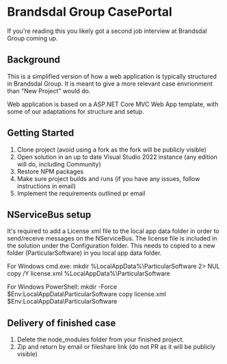 # Brandsdal Group CasePortal
If you're reading this you likely got a second job interview at Brandsdal Group coming up.

## Background
This is a simplified version of how a web application is typically structured in Brandsdal Group.
It is meant to give a more relevant case envrionment than "New Project" would do.

Web application is based on a ASP.NET Core MVC Web App template, with some of our adaptations for structure and setup.

## Getting Started
1. Clone project (avoid using a fork as the fork will be publicly visible)
2. Open solution in an up to date Visual Studio 2022 instance (any edition will do, including Community)
3. Restore NPM packages
4. Make sure project builds and runs (if you have any issues, follow instructions in email)
5. Implement the requirements outlined pr email

## NServiceBus setup
It's required to add a License xml file to the local app data folder in order to send/receive messages on the NServiceBus. 
The license file is included in the solution under the Configuration folder. This needs to copied to a new folder (ParticularSoftware) in you local app data folder.

For Windows cmd.exe:
mkdir %LocalAppData%\ParticularSoftware 2> NUL
copy /Y license.xml %LocalAppData%\ParticularSoftware

For Windows PowerShell:
mkdir -Force $Env:LocalAppData\ParticularSoftware
copy license.xml $Env:LocalAppData\ParticularSoftware

## Delivery of finished case
1. Delete the node_modules folder from your finished project.
2. Zip and return by email or fileshare link (do not PR as it will be publicly visible)
